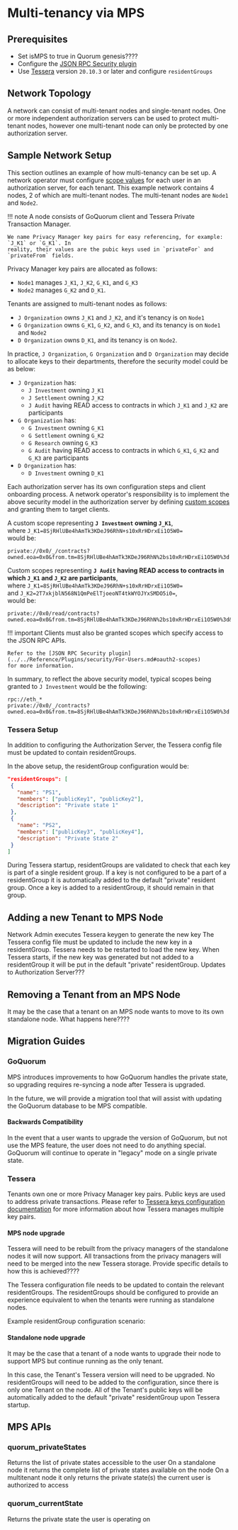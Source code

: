 # Multi-tenancy via MPS

## Prerequisites

* Set isMPS to true in Quorum genesis????
* Configure the [JSON RPC Security plugin](JSON-RPC-API-Security.md#configuration)
* Use [Tessera] version `20.10.3` or later and configure `residentGroups`

## Network Topology

A network can consist of multi-tenant nodes and single-tenant nodes. One or more independent
authorization servers can be used to protect multi-tenant nodes, however one multi-tenant node can
only be protected by one authorization server.

## Sample Network Setup

This section outlines an example of how multi-tenancy can be set up. A network operator must
configure [scope values] for each user in an authorization server, for each tenant.
This example network contains 4 nodes, 2 of which are multi-tenant nodes. The multi-tenant nodes are
`Node1` and `Node2`.

!!! note
    A node consists of GoQuorum client and Tessera Private Transaction Manager.

    We name Privacy Manager key pairs for easy referencing, for example: `J_K1` or `G_K1`. In
    reality, their values are the pubic keys used in `privateFor` and `privateFrom` fields.

Privacy Manager key pairs are allocated as follows:

* `Node1` manages `J_K1`, `J_K2`, `G_K1`, and `G_K3`
* `Node2` manages `G_K2` and `D_K1`.

Tenants are assigned to multi-tenant nodes as follows:

* `J Organization` owns `J_K1` and `J_K2`, and it's tenancy is on `Node1`
* `G Organization` owns `G_K1`, `G_K2`, and `G_K3`, and its tenancy is on `Node1` and `Node2`
* `D Organization` owns `D_K1`, and its tenancy is on `Node2`.

In practice, `J Organization`, `G Organization` and `D Organization` may decide to allocate keys to
their departments, therefore the security model could be as below:

* `J Organization` has:
    * `J Investment` owning `J_K1`
    * `J Settlement` owning `J_K2`
    * `J Audit` having READ access to contracts in which `J_K1` and `J_K2` are participants
* `G Organization` has:
    * `G Investment` owning `G_K1`
    * `G Settlement` owning `G_K2`
    * `G Research` owning `G_K3`
    * `G Audit` having READ access to contracts in which `G_K1`, `G_K2` and `G_K3` are participants
* `D Organization` has:
    * `D Investment` owning `D_K1`

Each authorization server has its own configuration steps and client onboarding process.
A network operator's responsibility is to implement the above security model in the authorization
server by defining [custom scopes](../../Concepts/Multitenancy/Overview.md#access-token-scope) and
granting them to target clients.

A custom scope representing __`J Investment` owning `J_K1`__,  
where `J_K1=8SjRHlUBe4hAmTk3KDeJ96RhN+s10xRrHDrxEi1O5W0=`  
would be:

```text
private://0x0/_/contracts?owned.eoa=0x0&from.tm=8SjRHlUBe4hAmTk3KDeJ96RhN%2bs10xRrHDrxEi1O5W0%3d
```

Custom scopes representing __`J Audit` having READ access to contracts in which `J_K1` and `J_K2` are participants__,  
where `J_K1=8SjRHlUBe4hAmTk3KDeJ96RhN+s10xRrHDrxEi1O5W0=`  
and `J_K2=2T7xkjblN568N1QmPeElTjoeoNT4tkWYOJYxSMDO5i0=`,  
would be:

```text
private://0x0/read/contracts?owned.eoa=0x0&from.tm=8SjRHlUBe4hAmTk3KDeJ96RhN%2bs10xRrHDrxEi1O5W0%3d&from.tm=2T7xkjblN568N1QmPeElTjoeoNT4tkWYOJYxSMDO5i0%3d
```

!!! important
    Clients must also be granted scopes which specify access to the JSON RPC APIs.

    Refer to the [JSON RPC Security plugin](../../Reference/Plugins/security/For-Users.md#oauth2-scopes)
    for more information.

In summary, to reflect the above security model, typical scopes being granted to `J Investment`
would be the following:

```text
rpc://eth_*
private://0x0/_/contracts?owned.eoa=0x0&from.tm=8SjRHlUBe4hAmTk3KDeJ96RhN%2bs10xRrHDrxEi1O5W0%3d
```

### Tessera Setup

In addition to configuring the Authorization Server, the Tessera config file must be updated to contain residentGroups.

In the above setup, the residentGroup configuration would be:

``` json
"residentGroups": [
 {
   "name": "PS1",
   "members": ["publicKey1", "publicKey2"],
   "description": "Private state 1"
 },
 {
   "name": "PS2",
   "members": ["publicKey3", "publicKey4"],
   "description": "Private State 2"
 }
]
```

During Tessera startup, residentGroups are validated to check that each key is part of a single resident group.
If a key is not configured to be a part of a residentGroup it is automatically added to the default "private" resident group.
Once a key is added to a residentGroup, it should remain in that group.

## Adding a new Tenant to MPS Node

Network Admin executes Tessera keygen to generate the new key
The Tessera config file must be updated to include the new key in a residentGroup.
Tessera needs to be restarted to load the new key. When Tessera starts, if the new key was generated but not added to a residentGroup it will be put in the default "private" residentGroup.
Updates to Authorization Server???

## Removing a Tenant from an MPS Node

It may be the case that a tenant on an MPS node wants to move to its own standalone node. What happens here????

## Migration Guides

### GoQuorum

MPS introduces improvements to how GoQuorum handles the private state, so upgrading requires re-syncing a node after Tessera is upgraded.

In the future, we will provide a migration tool that will assist with updating the GoQuorum database to be MPS compatible.

#### Backwards Compatibility

In the event that a user wants to upgrade the version of GoQuorum, but not use the MPS feature, the user does not need to do anything special.  GoQuorum will continue to operate in "legacy" mode on a single private state.

### Tessera

Tenants own one or more Privacy Manager key pairs. Public keys are used to address private transactions.
Please refer to [Tessera keys configuration documentation](https://docs.tessera.consensys.net/en/stable/HowTo/Configure/Keys/)
for more information about how Tessera manages multiple key pairs.

#### MPS node upgrade

Tessera will need to be rebuilt from the privacy managers of the standalone nodes it will now support. All transactions from the privacy managers will need to be merged into the new Tessera storage. Provide specific details to how this is achieved????

The Tessera configuration file needs to be updated to contain the relevant residentGroups. The residentGroups should be configured to provide an experience equivalent to when the tenants were running as standalone nodes.

Example residentGroup configuration scenario:

#### Standalone node upgrade

It may be the case that a tenant of a node wants to upgrade their node to support MPS but continue running as the only tenant.

In this case, the Tenant's Tessera version will need to be upgraded. No residentGroups will need to be added to the configuration, since there is only one Tenant on the node. All of the Tenant's public keys will be automatically added to the default "private" residentGroup upon Tessera startup.

## MPS APIs

### quorum_privateStates

Returns the list of private states accessible to the user
On a standalone node it returns the complete list of private states available on the node
On a multitenant node it only returns the private state(s) the current user is authorized to access

### quorum_currentState

Returns the private state the user is operating on


<!--links-->
[scope values]: ../../Concepts/Multitenancy/Overview.md#access-token-scope
[Tessera]: https://docs.tessera.consensys.net/en/stable/
